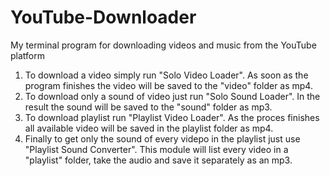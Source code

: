 # YouTube-Downloader
My terminal program for downloading videos and music from the YouTube platform

1. To download a video simply run "Solo Video Loader". As soon as the program finishes the video will be saved to the "video" folder as mp4.
2. To download only a sound of video just run "Solo Sound Loader". In the result the sound will be saved to the "sound" folder as mp3.
3. To download playlist run "Playlist Video Loader". As the proces finishes all available video will be saved in the playlist folder as mp4.
4. Finally to get only the sound of every videpo in the playlist just use "Playlist Sound Converter". This module will list every video in a "playlist" folder, take the audio and save it separately as an mp3.

